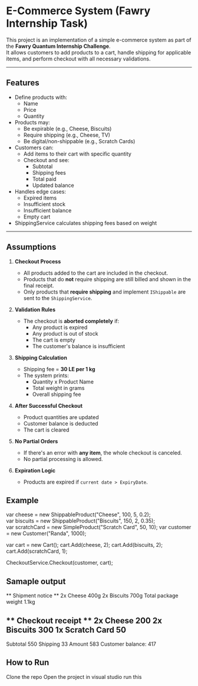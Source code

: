 # E-Commerce System (Fawry Internship Task)

This project is an implementation of a simple e-commerce system as part of the **Fawry Quantum Internship Challenge**.  
It allows customers to add products to a cart, handle shipping for applicable items, and perform checkout with all necessary validations.

---

## Features

- Define products with:
  - Name
  - Price
  - Quantity
- Products may:
  - Be expirable (e.g., Cheese, Biscuits)
  - Require shipping (e.g., Cheese, TV)
  - Be digital/non-shippable (e.g., Scratch Cards)
- Customers can:
  - Add items to their cart with specific quantity
  - Checkout and see:
    - Subtotal
    - Shipping fees
    - Total paid
    - Updated balance
- Handles edge cases:
  - Expired items
  - Insufficient stock
  - Insufficient balance
  - Empty cart
- ShippingService calculates shipping fees based on weight

---

## Assumptions

1. **Checkout Process**
   - All products added to the cart are included in the checkout.
   - Products that do **not** require shipping are still billed and shown in the final receipt.
   - Only products that **require shipping** and implement `IShippable` are sent to the `ShippingService`.

2. **Validation Rules**
   - The checkout is **aborted completely** if:
     - Any product is expired
     - Any product is out of stock
     - The cart is empty
     - The customer's balance is insufficient

3. **Shipping Calculation**
   - Shipping fee = **30 LE per 1 kg**
   - The system prints:
     - Quantity x Product Name
     - Total weight in grams
     - Overall shipping fee

4. **After Successful Checkout**
   - Product quantities are updated
   - Customer balance is deducted
   - The cart is cleared

5. **No Partial Orders**
   - If there's an error with **any item**, the whole checkout is canceled.
   - No partial processing is allowed.

6. **Expiration Logic**
   - Products are expired if `current date > ExpiryDate`.
  



## Example 

var cheese = new ShippableProduct("Cheese", 100, 5, 0.2);                                                                                                              
var biscuits = new ShippableProduct("Biscuits", 150, 2, 0.35);                                           
var scratchCard = new SimpleProduct("Scratch Card", 50, 10);
var customer = new Customer("Randa", 1000);

var cart = new Cart();
cart.Add(cheese, 2);
cart.Add(biscuits, 2);
cart.Add(scratchCard, 1);

CheckoutService.Checkout(customer, cart);

## Samaple output

** Shipment notice **
2x Cheese 400g
2x Biscuits 700g
Total package weight 1.1kg

** Checkout receipt **
2x Cheese 200
2x Biscuits 300
1x Scratch Card 50
----------------------
Subtotal 550
Shipping 33
Amount 583
Customer balance: 417

## How to Run

Clone the repo
Open the project in visual studio
run this
